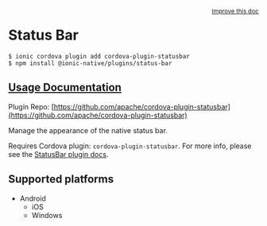 <a style="float:right;font-size:12px;" href="http://github.com/danielsogl/awesome-cordova-plugins/edit/master/src/@awesome-cordova-plugins/plugins/status-bar/index.ts#L1">
  Improve this doc
</a>

# Status Bar

```
$ ionic cordova plugin add cordova-plugin-statusbar
$ npm install @ionic-native/plugins/status-bar
```

## [Usage Documentation](https://ionicframework.com/docs/native/status-bar/)

Plugin Repo: [https://github.com/apache/cordova-plugin-statusbar](https://github.com/apache/cordova-plugin-statusbar)

Manage the appearance of the native status bar.

Requires Cordova plugin: `cordova-plugin-statusbar`. For more info, please see the [StatusBar plugin docs](https://github.com/apache/cordova-plugin-statusbar).

## Supported platforms

- Android
  - iOS
  - Windows
  


